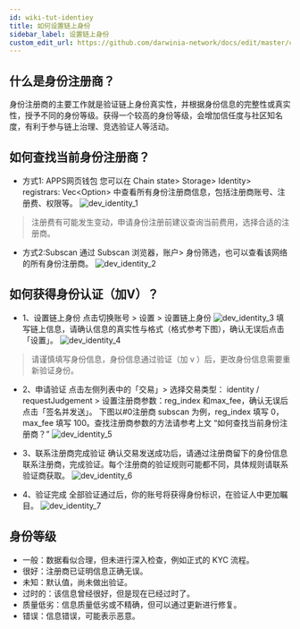 ```yaml
---
id: wiki-tut-identiey
title: 如何设置链上身份
sidebar_label: 设置链上身份
custom_edit_url: https://github.com/darwinia-network/docs/edit/master/content/zh-CN/wiki-tut-identity.md
---
```


## 什么是身份注册商？
身份注册商的主要工作就是验证链上身份真实性，并根据身份信息的完整性或真实性，授予不同的身份等级。获得一个较高的身份等级，会增加信任度与社区知名度，有利于参与链上治理、竞选验证人等活动。


## 如何查找当前身份注册商？
- 方式1: APPS网页钱包
您可以在 Chain state> Storage> Identity> registrars: Vec<Option<RegistrarInfo>> 中查看所有身份注册商信息，包括注册商账号、注册费、权限等。
![dev_identity_1](assets/dev_identity_1.png)
> 注册费有可能发生变动，申请身份注册前建议查询当前费用，选择合适的注册商。

- 方式2:Subscan
通过 Subscan 浏览器，账户> 身份筛选，也可以查看该网络的所有身份注册商。
![dev_identity_2](assets/dev_identity_2.png)


## 如何获得身份认证（加V）？

- 1、设置链上身份
点击切换账号 > 设置 > 设置链上身份
![dev_identity_3](assets/dev_identity_3.png)
填写链上信息，请确认信息的真实性与格式（格式参考下图），确认无误后点击「设置」。
![dev_identity_4](assets/dev_identity_4.png)
> 请谨慎填写身份信息，身份信息通过验证（加 v ）后，更改身份信息需要重新验证身份。

- 2、申请验证
点击左侧列表中的「交易」>  选择交易类型： identity / requestJudgement > 设置注册商参数：reg_index 和max_fee，确认无误后点击「签名并发送」。
下图以#0注册商 subscan 为例，reg_index 填写 0，max_fee 填写 100。查找注册商参数的方法请参考上文 “如何查找当前身份注册商？”
![dev_identity_5](assets/dev_identity_5.png)

- 3、联系注册商完成验证
确认交易发送成功后，请通过注册商留下的身份信息联系注册商，完成验证。每个注册商的验证规则可能都不同，具体规则请联系验证商获取。
![dev_identity_6](assets/dev_identity_6.png)

- 4、验证完成
全部验证通过后，你的账号将获得身份标识，在验证人中更加瞩目。
![dev_identity_7](assets/dev_identity_7.png)


## 身份等级

- 一般：数据看似合理，但未进行深入检查，例如正式的 KYC 流程。
- 很好：注册商已证明信息正确无误。
- 未知：默认值，尚未做出验证。
- 过时的：该信息曾经很好，但是现在已经过时了。
- 质量低劣：信息质量低劣或不精确，但可以通过更新进行修复。
- 错误：信息错误，可能表示恶意。
